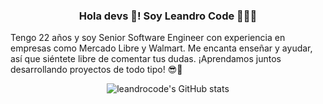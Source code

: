 <p align="center" width="300">
   <h3 align="center">Hola devs 👋! Soy Leandro Code 👨🏽‍💻</h3>
    <p>Tengo 22 años y soy Senior Software Engineer con experiencia en empresas como Mercado Libre y Walmart. Me encanta enseñar y ayudar, así que siéntete libre de comentar tus dudas. ¡Aprendamos juntos desarrollando proyectos de todo tipo! 😎🤙</p>
</p>

<div align="center">
   <img src="https://github-readme-stats.vercel.app/api?username=leandro-codee&show_icons=true&locale=es&theme=dark" alt="leandrocode's GitHub stats" />
</div>
